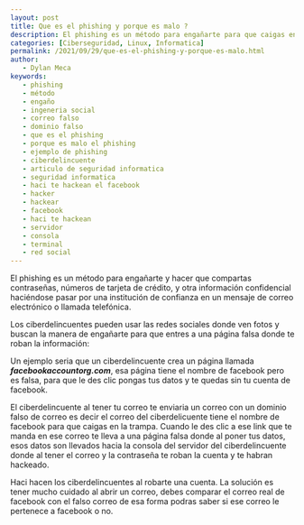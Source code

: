 ```yaml
---
layout: post
title: Que es el phishing y porque es malo ?
description: El phishing es un método para engañarte para que caigas en una trampa y esa trampa es una página falsa de una red social o del banco para que pongas tus datos y te roben la cuenta
categories: [Ciberseguridad, Linux, Informatica]
permalink: /2021/09/29/que-es-el-phishing-y-porque-es-malo.html
author:
   - Dylan Meca
keywords:
   - phishing
   - método
   - engaño
   - ingeneria social
   - correo falso
   - dominio falso
   - que es el phishing
   - porque es malo el phishing
   - ejemplo de phishing
   - ciberdelincuente
   - articulo de seguridad informatica
   - seguridad informatica
   - haci te hackean el facebook
   - hacker
   - hackear
   - facebook
   - haci te hackean
   - servidor
   - consola
   - terminal
   - red social
---
```


El phishing es un método para engañarte y hacer que compartas contraseñas, números de tarjeta de crédito, y otra información confidencial haciéndose pasar por una institución de confianza en un mensaje de correo electrónico o llamada telefónica.

Los ciberdelincuentes pueden usar las redes sociales donde ven fotos y buscan la manera de engañarte para que entres a una página falsa donde te roban la información:

Un ejemplo seria que un ciberdelincuente crea un página llamada ***facebookaccountorg.com***, esa página tiene el nombre de facebook pero es falsa, para que le des clic pongas tus datos y te quedas sin tu cuenta de facebook.

El ciberdelincuente al tener tu correo te enviaria un correo con un dominio falso de correo es decir el correo del ciberdelicuente tiene el nombre de facebook para que caigas en la trampa. Cuando le des clic a ese link que te manda en ese correo te lleva a una página falsa donde
al poner tus datos, esos datos son llevados hacia la consola del servidor del ciberdelincuente donde al tener el correo y la contraseña te roban la cuenta y te habran hackeado.

Haci hacen los ciberdelincuentes al robarte una cuenta. La solución es tener mucho cuidado al abrir un correo, debes comparar el correo real de facebook con el falso correo de esa forma podras saber si ese correo le pertenece a facebook o no.
